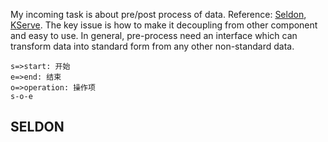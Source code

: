 My incoming task is about pre/post process of data. Reference: [Seldon](https://docs.seldon.io/projects/seldon-core/en/latest/examples/transformers-v2-protocol.html), [KServe](https://kserve.github.io/website/0.9/modelserving/v1beta1/transformer/feast/). The key issue is how to make it decoupling from other component and easy to use. In general, pre-process need an interface which can transform data into standard form from any other non-standard data.
```flow
s=>start: 开始
e=>end: 结束
o=>operation: 操作项
s-o-e
```
## SELDON
